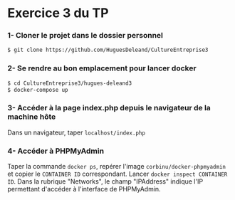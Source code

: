 # Exercice 3 du TP

### 1- Cloner le projet dans le dossier personnel
```bash
$ git clone https://github.com/HuguesDeleand/CultureEntreprise3
```

### 2- Se rendre au bon emplacement pour lancer docker 
```bash
$ cd CultureEntreprise3/hugues-deleand3
$ docker-compose up
```

### 3- Accéder à la page index.php depuis le navigateur de la machine hôte
Dans un navigateur, taper `localhost/index.php`


### 4- Accéder à PHPMyAdmin
Taper la commande `docker ps`, repérer l'image `corbinu/docker-phpmyadmin` et copier le `CONTAINER ID` correspondant. Lancer `docker inspect CONTAINER ID`. Dans la rubrique "Networks", le champ "IPAddress" indique l'IP permettant d'accéder à l'interface de PHPMyAdmin.

